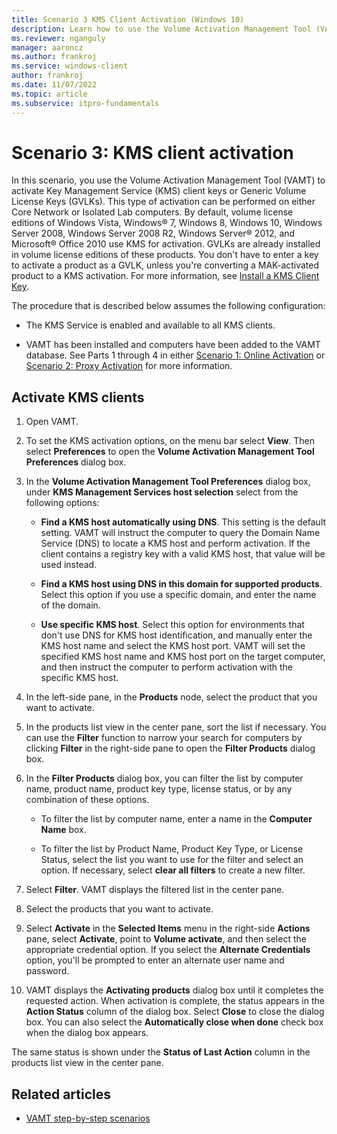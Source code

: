 ```yaml
---
title: Scenario 3 KMS Client Activation (Windows 10)
description: Learn how to use the Volume Activation Management Tool (VAMT) to activate Key Management Service (KMS) client keys or Generic Volume License Keys (GVLKs).
ms.reviewer: nganguly
manager: aaroncz
ms.author: frankroj
ms.service: windows-client
author: frankroj
ms.date: 11/07/2022
ms.topic: article
ms.subservice: itpro-fundamentals
---
```


# Scenario 3: KMS client activation

In this scenario, you use the Volume Activation Management Tool (VAMT) to activate Key Management Service (KMS) client keys or Generic Volume License Keys (GVLKs). This type of activation can be performed on either Core Network or Isolated Lab computers. By default, volume license editions of Windows Vista, Windows® 7, Windows 8, Windows 10, Windows Server 2008, Windows Server 2008 R2, Windows Server® 2012, and Microsoft® Office 2010 use KMS for activation. GVLKs are already installed in volume license editions of these products. You don't have to enter a key to activate a product as a GVLK, unless you're converting a MAK-activated product to a KMS activation. For more information, see [Install a KMS Client Key](install-kms-client-key-vamt.md).

The procedure that is described below assumes the following configuration:

- The KMS Service is enabled and available to all KMS clients.

- VAMT has been installed and computers have been added to the VAMT database. See Parts 1 through 4 in either [Scenario 1: Online Activation](scenario-online-activation-vamt.md) or [Scenario 2: Proxy Activation](scenario-proxy-activation-vamt.md) for more information.

## Activate KMS clients

1. Open VAMT.

2. To set the KMS activation options, on the menu bar select **View**. Then select **Preferences** to open the **Volume Activation Management Tool Preferences** dialog box.

3. In the **Volume Activation Management Tool Preferences** dialog box, under **KMS Management Services host selection** select from the following options:

    - **Find a KMS host automatically using DNS**. This setting is the default setting. VAMT will instruct the computer to query the Domain Name Service (DNS) to locate a KMS host and perform activation. If the client contains a registry key with a valid KMS host, that value will be used instead.

    - **Find a KMS host using DNS in this domain for supported products**. Select this option if you use a specific domain, and enter the name of the domain.

    - **Use specific KMS host**. Select this option for environments that don't use DNS for KMS host identification, and manually enter the KMS host name and select the KMS host port. VAMT will set the specified KMS host name and KMS host port on the target computer, and then instruct the computer to perform activation with the specific KMS host.

4. In the left-side pane, in the **Products** node, select the product that you want to activate.

5. In the products list view in the center pane, sort the list if necessary. You can use the **Filter** function to narrow your search for computers by clicking **Filter** in the right-side pane to open the **Filter Products** dialog box.

6. In the **Filter Products** dialog box, you can filter the list by computer name, product name, product key type, license status, or by any combination of these options.
    - To filter the list by computer name, enter a name in the **Computer Name** box.

    - To filter the list by Product Name, Product Key Type, or License Status, select the list you want to use for the filter and select an option. If necessary, select **clear all filters** to create a new filter.

7. Select **Filter**. VAMT displays the filtered list in the center pane.

8. Select the products that you want to activate.

9. Select **Activate** in the **Selected Items** menu in the right-side **Actions** pane, select **Activate**, point to **Volume activate**, and then select the appropriate credential option. If you select the **Alternate Credentials** option, you'll be prompted to enter an alternate user name and password.

10. VAMT displays the **Activating products** dialog box until it completes the requested action. When activation is complete, the status appears in the **Action Status** column of the dialog box. Select **Close** to close the dialog box. You can also select the **Automatically close when done** check box when the dialog box appears.

The same status is shown under the **Status of Last Action** column in the products list view in the center pane.

## Related articles

- [VAMT step-by-step scenarios](vamt-step-by-step.md)
